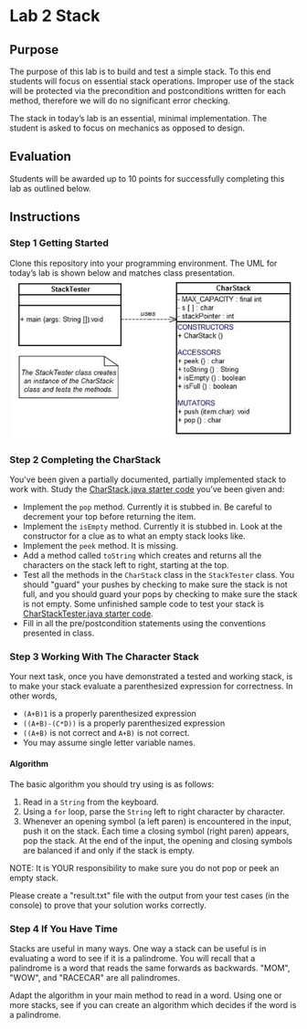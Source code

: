 # Lab 2 Stack
## Purpose
The purpose of this lab is to build and test a simple stack.  To this end students will focus on essential stack operations.  Improper use of the stack will be protected via the precondition and postconditions written for each method, therefore we will do no significant error checking.

The stack in today’s lab is an essential, minimal implementation.  The student is asked to focus on mechanics as opposed to design.

## Evaluation
Students will be awarded up to 10 points for successfully completing this lab as outlined below.

## Instructions
### Step 1 Getting Started
Clone this repository into your programming environment. The UML for today’s lab is shown below and matches class presentation.
![UML](/images/UML.png)

### Step 2 Completing the CharStack
You've been given a partially documented, partially implemented stack to work with. Study the [CharStack.java starter code](CharStack.java) you’ve been given and:
* Implement the `pop` method.  Currently it is stubbed in.  Be careful to decrement your top before returning the item.
* Implement the `isEmpty` method. Currently it is stubbed in. Look at the constructor for a clue as to what an empty stack looks like.
* Implement the `peek` method.  It is missing.
* Add a method called `toString` which creates and returns all the characters on the stack left to right, starting at the top.
* Test all the methods in the `CharStack` class in the `StackTester` class. You should "guard" your pushes by checking to make sure the stack is not full, and you should guard your pops by checking to make sure the stack is not empty. Some unfinished sample code to test your stack is [CharStackTester.java starter code](CharStackTester.java).
* Fill in all the pre/postcondition statements using the conventions presented in class.

### Step 3 Working With The Character Stack
Your next task, once you have demonstrated a tested and working stack, is to make your stack evaluate a parenthesized expression for correctness.  In other words,
* `(A+B)1` is a properly parenthesized expression
* `((A+B)-(C*D))` is a properly parenthesized expression
* `((A+B)` is not correct and `A+B)` is not correct.
* You may assume single letter variable names.

#### Algorithm
The basic algorithm you should try using is as follows:
1. Read in a `String` from the keyboard.
2. Using a `for` loop, parse the `String` left to right character by character.
3. Whenever an opening symbol (a left paren) is encountered in the input, push it on the stack. Each time a closing symbol (right paren) appears, pop the stack. At the end of the input, the opening and closing symbols are balanced if and only if the stack is empty.

NOTE: It is YOUR responsibility to make sure you do not pop or peek an empty stack.

Please create a "result.txt" file with the output from your test cases (in the console) to prove that your solution works correctly.

### Step 4 If You Have Time
Stacks are useful in many ways.  One way a stack can be useful is in evaluating a word to see if it is a palindrome. You will recall that a palindrome is a word that reads the same forwards as backwards.  "MOM", "WOW", and "RACECAR" are all palindromes.

Adapt the algorithm in your main method to read in a word. Using one or more stacks, see if you can create an algorithm which decides if the word is a palindrome.


